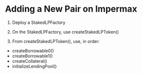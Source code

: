 <h1>Adding a New Pair on Impermax</h1>


1) Deploy a StakedLPFactory

2) On the StakedLPFactory, use createStakedLPToken()

3) From createStakedLPToken(), use, in order:
- createBorrowable0()
- createBorrowable1()
- createCollateral()
- initializeLendingPool()
